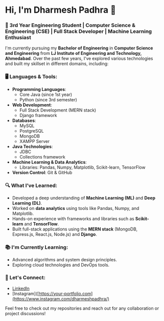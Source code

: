 # Hi, I'm Dharmesh Padhra 👋

### 🚀 3rd Year Engineering Student | Computer Science & Engineering (CSE) | Full Stack Developer | Machine Learning Enthusiast

I'm currently pursuing my **Bachelor of Engineering** in **Computer Science and Engineering** from **LJ Institute of Engineering and Technology, Ahmedabad**. Over the past few years, I've explored various technologies and built my skillset in different domains, including:

### 🖥️ Languages & Tools:
- **Programming Languages**: 
  - Core Java (since 1st year)
  - Python (since 3rd semester)
- **Web Development**:
  - Full Stack Development (MERN stack)
  - Django framework
- **Databases**:
  - MySQL
  - PostgreSQL
  - MongoDB
  - XAMPP Server
- **Java Technologies**:
  - JDBC
  - Collections framework
- **Machine Learning & Data Analytics**:
  - Libraries: Pandas, Numpy, Matplotlib, Scikit-learn, TensorFlow
- **Version Control**: Git & GitHub

### 🔍 What I’ve Learned:
- Developed a deep understanding of **Machine Learning (ML)** and **Deep Learning (DL)**.
- Worked on **data analytics** using tools like Pandas, Numpy, and Matplotlib.
- Hands-on experience with frameworks and libraries such as **Scikit-learn** and **TensorFlow**.
- Built full-stack applications using the **MERN stack** (MongoDB, Express.js, React.js, Node.js) and **Django**.

### 📚 I'm Currently Learning:
- Advanced algorithms and system design principles.
- Exploring cloud technologies and DevOps tools.

### 🤝 Let's Connect:
- [LinkedIn](https://www.linkedin.com/in/dharmeshpadhra/)
- [Instagram]([https://your-portfolio.com](https://www.instagram.com/dharmeshpadhra/)

Feel free to check out my repositories and reach out for any collaboration or project discussions!

